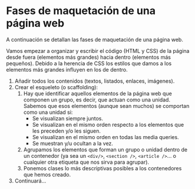 # Fases de maquetación de una página web

A continuación se detallan las fases de maquetación de una página web.

Vamos empezar a organizar y escribir el código (HTML y CSS) de la página desde fuera (elementos más grandes) hacia dentro (elementos más pequeños). Debido a la herencia de CSS los estilos que damos a los elementos más grandes influyen en los de dentro.

1. Añadir todos los contenidos (textos, listados, enlaces, imágenes).
2. Crear el esqueleto (o scaffolding):
   1. Hay que identificar aquellos elementos de la página web que componen un grupo, es decir, que actuan como una unidad. Sabemos que esos elementos (aunque sean muchos) se comportan como una unidad si:
      * Se visualizan siempre juntos.
      * Se visualizan en el mismo orden respecto a los elementos que les preceden y/o les siguen.
      * Se visualizan en el mismo orden en todas las media queries.
      * Se muestran y/u ocultan a la vez.
    2. Agrupamos los elementos que forman un grupo o unidad dentro de un contenedor (ya sea un `<div/>`, `<section />`, `<article />`... o cualquier otra etiqueta que nos sirva para agrupar).
    3. Ponemos clases lo más descriptivas posibles a los contenedores que hemos creado.
3. Continuará...